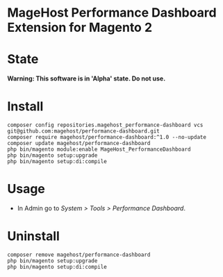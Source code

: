 MageHost Performance Dashboard Extension for Magento 2
=====================
# State #
**Warning: This software is in 'Alpha' state. Do not use.**

# Install #

```
composer config repositories.magehost_performance-dashboard vcs git@github.com:magehost/performance-dashboard.git
composer require magehost/performance-dashboard:^1.0 --no-update
composer update magehost/performance-dashboard
php bin/magento module:enable MageHost_PerformanceDashboard
php bin/magento setup:upgrade
php bin/magento setup:di:compile
```
# Usage #

* In Admin go to _System > Tools > Performance Dashboard_.

# Uninstall #
```
composer remove magehost/performance-dashboard
php bin/magento setup:upgrade
php bin/magento setup:di:compile
```
